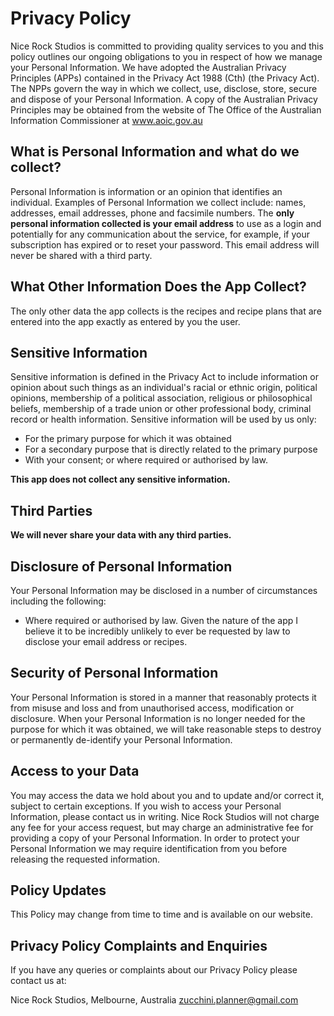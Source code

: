 # Privacy Policy
Nice Rock Studios is committed to providing quality services to you and this policy outlines our ongoing obligations to you in respect of how we manage your Personal Information.
We have adopted the Australian Privacy Principles (APPs) contained in the Privacy Act 1988 (Cth) (the Privacy Act). The NPPs govern the way in which we collect, use, disclose, store, secure and dispose of your Personal Information.
A copy of the Australian Privacy Principles may be obtained from the website of The Office of the Australian Information Commissioner at www.aoic.gov.au

## What is Personal Information and what do we collect?
Personal Information is information or an opinion that identifies an individual. Examples of Personal Information we collect include: names, addresses, email addresses, phone and facsimile numbers.
The **only personal information collected is your email address** to use as a login and potentially for any communication about the service, for example, if your subscription has expired or to reset your password. This email address will never be shared with a third party. 

## What Other Information Does the App Collect?
The only other data the app collects is the recipes and recipe plans that are entered into the app exactly as entered by you the user.

## Sensitive Information
Sensitive information is defined in the Privacy Act to include information or opinion about such things as an individual's racial or ethnic origin, political opinions, membership of a political association, religious or philosophical beliefs, membership of a trade union or other professional body, criminal record or health information.
Sensitive information will be used by us only:
* For the primary purpose for which it was obtained
* For a secondary purpose that is directly related to the primary purpose
* With your consent; or where required or authorised by law.

**This app does not collect any sensitive information.**

## Third Parties
**We will never share your data with any third parties.**

## Disclosure of Personal Information
Your Personal Information may be disclosed in a number of circumstances including the following:
* Where required or authorised by law.
Given the nature of the app I believe it to be incredibly unlikely to ever be requested by law to disclose your email address or recipes.

## Security of Personal Information
Your Personal Information is stored in a manner that reasonably protects it from misuse and loss and from unauthorised access, modification or disclosure.
When your Personal Information is no longer needed for the purpose for which it was obtained, we will take reasonable steps to destroy or permanently de-identify your Personal Information. 

## Access to your Data
You may access the data we hold about you and to update and/or correct it, subject to certain exceptions. If you wish to access your Personal Information, please contact us in writing.
Nice Rock Studios will not charge any fee for your access request, but may charge an administrative fee for providing a copy of your Personal Information.
In order to protect your Personal Information we may require identification from you before releasing the requested information.

## Policy Updates
This Policy may change from time to time and is available on our website.

## Privacy Policy Complaints and Enquiries
If you have any queries or complaints about our Privacy Policy please contact us at:

Nice Rock Studios, Melbourne, Australia
zucchini.planner@gmail.com
